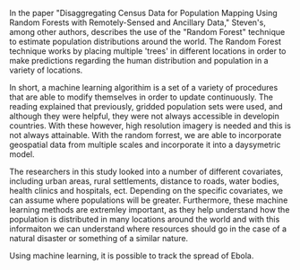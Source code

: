 In the paper "Disaggregating Census Data for Population Mapping Using Random Forests with Remotely-Sensed and Ancillary Data," Steven's, among other authors, describes the use of the "Random Forest" technique to estimate population distributions around the world. The Random Forest technique works by placing multiple 'trees' in different locations in order to make predictions regarding the human distribution and population in a variety of locations.  

In short, a machine learning algorithim is a set of a variety of procedures that are able to modify themselves in order to update continuously. The reading explained that previously, gridded population sets were used, and although they were helpful, they were not always accessible in developin countries. With these however, high resolution imagery is needed and this is not always attainable. With the random forrest, we are able to incorporate geospatial data from multiple scales and incorporate it into a daysymetric model. 

The researchers in this study looked into a number of different covariates, including urban areas, rural settlements, distance to roads, water bodies, health clinics and hospitals, ect. Depending on the specific covariates, we can assume where populations will be greater. Furthermore, these machine learning methods are extremley important, as they help understand how the population is distributed in many locations around the world and with this informaiton we can understand where resources should go in the case of a natural disaster or something of a similar nature. 

Using machine learning, it is possible to track the spread of Ebola. 
